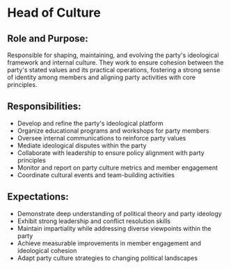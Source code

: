 # Head of Culture

## Role and Purpose:
Responsible for shaping, maintaining, and evolving the party's ideological framework and internal culture. They work to ensure cohesion between the party's stated values and its practical operations, fostering a strong sense of identity among members and aligning party activities with core principles.

## Responsibilities:
- Develop and refine the party's ideological platform
- Organize educational programs and workshops for party members
- Oversee internal communications to reinforce party values
- Mediate ideological disputes within the party
- Collaborate with leadership to ensure policy alignment with party principles
- Monitor and report on party culture metrics and member engagement
- Coordinate cultural events and team-building activities

## Expectations:
- Demonstrate deep understanding of political theory and party ideology
- Exhibit strong leadership and conflict resolution skills
- Maintain impartiality while addressing diverse viewpoints within the party
- Achieve measurable improvements in member engagement and ideological cohesion
- Adapt party culture strategies to changing political landscapes